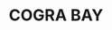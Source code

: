 ---
lastmod: '2025-04-06T06:05:20+00:00'
latitude: -33.525322
layout: suburb
longitude: 151.194452
postcode: '2083'
state: NSW
title: COGRA BAY
url: /nsw/cogra-bay/
---
